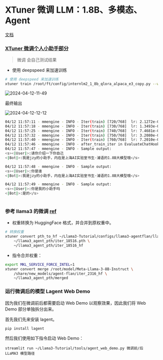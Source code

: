 
# XTuner 微调 LLM：1.8B、多模态、Agent 
[文档](https://github.com/InternLM/Tutorial/tree/camp2/xtuner)


###  [XTuner 微调个人小助手部分](https://github.com/InternLM/Tutorial/blob/camp2/xtuner/personal_assistant_document.md)
> 微调 会自己测试结果 

- 使用 deepspeed 来加速训练 
```bash
# 使用 deepspeed 来加速训练
xtuner train /root/ft/config/internlm2_1_8b_qlora_alpaca_e3_copy.py --work-dir /root/ft/train_deepspeed --deepspeed deepspeed_zero2

```
![2024-04-12-11-49](https://github.com/jingkeke/internLM2/assets/16113137/2f176858-0191-4413-82a2-e821136fa2b9)

最终输出

![2024-04-12-12-12](https://github.com/jingkeke/internLM2/assets/16113137/88ef8434-13f9-41a4-a601-eb3bb80acf73)

```bash
04/12 11:57:11 - mmengine - INFO - Iter(train) [720/768]  lr: 2.1272e-06  eta: 0:00:27  time: 0.7224  data_time: 0.0059  memory: 5661  loss: 0.0103
04/12 11:57:18 - mmengine - INFO - Iter(train) [730/768]  lr: 1.3493e-06  eta: 0:00:21  time: 0.7234  data_time: 0.0056  memory: 5661  loss: 0.0132
04/12 11:57:25 - mmengine - INFO - Iter(train) [740/768]  lr: 7.4681e-07  eta: 0:00:16  time: 0.7251  data_time: 0.0058  memory: 5661  loss: 0.0127
04/12 11:57:32 - mmengine - INFO - Iter(train) [750/768]  lr: 3.2080e-07  eta: 0:00:10  time: 0.7275  data_time: 0.0070  memory: 5661  loss: 0.0091
04/12 11:57:40 - mmengine - INFO - Iter(train) [760/768]  lr: 7.2010e-08  eta: 0:00:04  time: 0.7342  data_time: 0.0071  memory: 5661  loss: 0.0178
04/12 11:57:46 - mmengine - INFO - after_train_iter in EvaluateChatHook.
04/12 11:57:47 - mmengine - INFO - Sample output:
<s><|User|>:请你介绍一下你自己
<|Bot|>:我是jzy的小助手，内在是上海AI实验室书生·浦语的1.8B大模型哦</s>

04/12 11:57:48 - mmengine - INFO - Sample output:
<s><|User|>:你是谁
<|Bot|>:我是jzy的小助手，内在是上海AI实验室书生·浦语的1.8B大模型哦</s>

04/12 11:57:49 - mmengine - INFO - Sample output:
<s><|User|>:你是我的小助手吗
<|Bot|>:是的</s>
 
```



### 参考 llama3 的微调 [ref](https://github.com/SmartFlowAI/Llama3-Tutorial/blob/main/docs/agent.md)

- 权重转换为 HuggingFace 格式，并合并到原权重中。

```bash
# 转换权重
xtuner convert pth_to_hf ~/Llama3-Tutorial/configs/llama3-agentflan/llama3_8b_instruct_qlora_agentflan_3e.py \
    ~/llama3_agent_pth/iter_18516.pth \
    ~/llama3_agent_pth/iter_18516_hf
```

- 指令合并权重：

```bash
export MKL_SERVICE_FORCE_INTEL=1
xtuner convert merge /root/model/Meta-Llama-3-8B-Instruct \
    /share/new_models/agent-flan/iter_2316_hf \
    ~/llama3_agent_pth/merged
```

###  运行微调后的模型 Lagent Web Demo



因为我们在微调前后都需要启动 Web Demo 以观察效果，因此我们将 Web Demo 部分单独拆分出来。

首先我们先来安装 lagent。

```
pip install lagent
```



然后我们使用如下指令启动 Web Demo：

```
streamlit run ~/Llama3-Tutorial/tools/agent_web_demo.py 微调前/后 LLaMA3 模型路径
```


